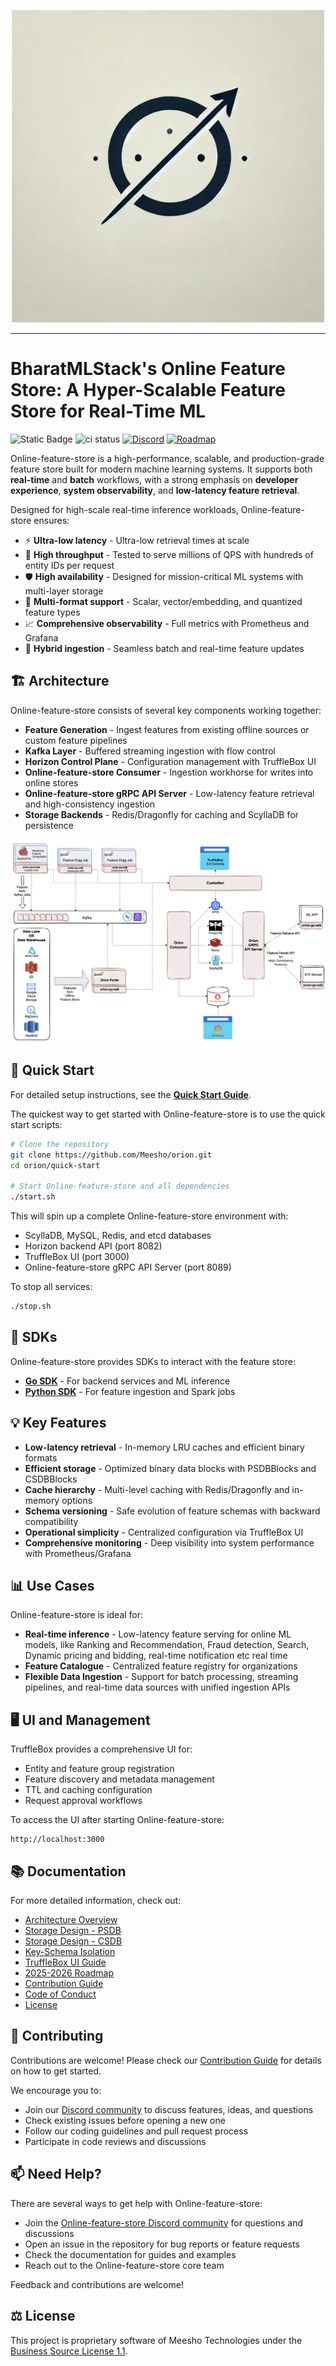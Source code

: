 <p align="center">
  <img src="assets/logov2.webp" alt="Orion" width="500"/>
</p>

----
# BharatMLStack's Online Feature Store: A Hyper-Scalable Feature Store for Real-Time ML

![Static Badge](https://img.shields.io/badge/oss_lifecycle-active-green) 
![ci status](https://github.com/Meesho/orion/actions/workflows/ci.yml/badge.svg)
[![Discord](https://img.shields.io/badge/Discord-Join%20Chat-5865F2?logo=discord&logoColor=white)](https://discord.gg/474wHtfm)
[![Roadmap](https://img.shields.io/badge/Project-Roadmap-blue?style=flat&logo=github)](./roadmap/roadmap_2025_2026.md)

Online-feature-store is a high-performance, scalable, and production-grade feature store built for modern machine learning systems. It supports both **real-time** and **batch** workflows, with a strong emphasis on **developer experience**, **system observability**, and **low-latency feature retrieval**.

Designed for high-scale real-time inference workloads, Online-feature-store ensures:

- ⚡️ **Ultra-low latency** - Ultra-low retrieval times at scale
- 🚀 **High throughput** - Tested to serve millions of QPS with hundreds of entity IDs per request
- 🛡️ **High availability** - Designed for mission-critical ML systems with multi-layer storage
- 🧠 **Multi-format support** - Scalar, vector/embedding, and quantized feature types
- 📈 **Comprehensive observability** - Full metrics with Prometheus and Grafana
- 🔄 **Hybrid ingestion** - Seamless batch and real-time feature updates

## 🏗️ Architecture

Online-feature-store consists of several key components working together:

- **Feature Generation** - Ingest features from existing offline sources or custom feature pipelines
- **Kafka Layer** - Buffered streaming ingestion with flow control
- **Horizon Control Plane** - Configuration management with TruffleBox UI
- **Online-feature-store Consumer** - Ingestion workhorse for writes into online stores
- **Online-feature-store gRPC API Server** - Low-latency feature retrieval and high-consistency ingestion
- **Storage Backends** - Redis/Dragonfly for caching and ScyllaDB for persistence

![Online-feature-store Architecture](assets/production-architecture.png)

## 🚀 Quick Start

For detailed setup instructions, see the [**Quick Start Guide**](quick-start/README.md).

The quickest way to get started with Online-feature-store is to use the quick start scripts:

```bash
# Clone the repository
git clone https://github.com/Meesho/orion.git
cd orion/quick-start

# Start Online-feature-store and all dependencies
./start.sh
```

This will spin up a complete Online-feature-store environment with:
- ScyllaDB, MySQL, Redis, and etcd databases
- Horizon backend API (port 8082)
- TruffleBox UI (port 3000)
- Online-feature-store gRPC API Server (port 8089)

To stop all services:
```bash
./stop.sh
```

## 🧰 SDKs

Online-feature-store provides SDKs to interact with the feature store:

- **[Go SDK](sdks/go/README.md)** - For backend services and ML inference
- **[Python SDK](sdks/python/README.md)** - For feature ingestion and Spark jobs

## 💡 Key Features

- **Low-latency retrieval** - In-memory LRU caches and efficient binary formats
- **Efficient storage** - Optimized binary data blocks with PSDBBlocks and CSDBBlocks
- **Cache hierarchy** - Multi-level caching with Redis/Dragonfly and in-memory options
- **Schema versioning** - Safe evolution of feature schemas with backward compatibility
- **Operational simplicity** - Centralized configuration via TruffleBox UI
- **Comprehensive monitoring** - Deep visibility into system performance with Prometheus/Grafana

## 📊 Use Cases

Online-feature-store is ideal for:

- **Real-time inference** - Low-latency feature serving for online ML models, like Ranking and Recommendation, Fraud detection, Search, Dynamic pricing and bidding, real-time notification etc real time 
- **Feature Catalogue** - Centralized feature registry for organizations
- **Flexible Data Ingestion** - Support for batch processing, streaming pipelines, and real-time data sources with unified ingestion APIs

## 🖥️ UI and Management

TruffleBox provides a comprehensive UI for:

- Entity and feature group registration
- Feature discovery and metadata management
- TTL and caching configuration
- Request approval workflows

To access the UI after starting Online-feature-store:
```
http://localhost:3000
```

## 📚 Documentation

For more detailed information, check out:

- [Architecture Overview](docs/architecture.md)
- [Storage Design - PSDB](docs/psdb-design.md)
- [Storage Design - CSDB](docs/csdb-design.md)
- [Key-Schema Isolation](docs/schema.md)
- [TruffleBox UI Guide](docs/usage.md)
- [2025-2026 Roadmap](roadmap/roadmap_2025_2026.md)
- [Contribution Guide](docs/CONTRIBUTION.md)
- [Code of Conduct](docs/CODE_OF_CONDUCT.md)
- [License](LICENSE.md)

## 🤝 Contributing

Contributions are welcome! Please check our [Contribution Guide](docs/CONTRIBUTION.md) for details on how to get started.

We encourage you to:
- Join our [Discord community](https://discord.gg/474wHtfm) to discuss features, ideas, and questions
- Check existing issues before opening a new one
- Follow our coding guidelines and pull request process
- Participate in code reviews and discussions

## 📫 Need Help?

There are several ways to get help with Online-feature-store:

- Join the [Online-feature-store Discord community](https://discord.gg/474wHtfm) for questions and discussions
- Open an issue in the repository for bug reports or feature requests
- Check the documentation for guides and examples
- Reach out to the Online-feature-store core team

Feedback and contributions are welcome!

## ⚖️ License

This project is proprietary software of Meesho Technologies under the [Business Source License 1.1](LICENSE.md).
